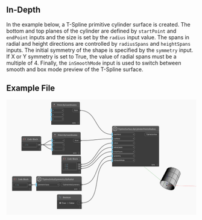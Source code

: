 <!--- Autodesk.DesignScript.Geometry.TSpline.TSplineSurface.ByCylinderPointsRadius --->
<!--- AUSALFCUDD62GV5ALRNIDJ43LBF3FWW5HY5WNAQBKRB7E2JF7WUQ --->
## In-Depth
In the example below, a T-Spline primitive cylinder surface is created. The bottom and top planes of the cylinder are defined by `startPoint` and `endPoint` inputs and the size is set by the `radius` input value. The spans in radial and height directions are controlled by `radiusSpans` and `heightSpans` inputs. The initial symmetry of the shape is specified by the `symmetry` input. If X or Y symmetry is set to True, the value of radial spans must be a multiple of 4. Finally, the `inSmoothMode` input is used to switch between smooth and box mode preview of the T-Spline surface.

## Example File

![Example](./Autodesk.DesignScript.Geometry.TSpline.TSplineSurface.ByCylinderPointsRadius_img.jpg)
